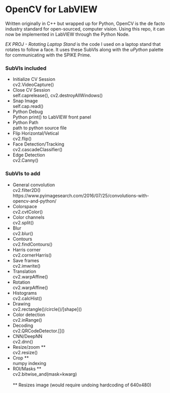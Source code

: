 # OpenCV for LabVIEW
Written originally in C++ but wrapped up for Python, OpenCV is the de facto industry standard for open-sourced, computer vision. Using this repo, it can now be implemented in LabVIEW through the Python Node.

*EX PROJ - Rotating Laptop Stand* is the code I used on a laptop stand that rotates to follow a face. It uses these SubVIs along with the *uPython* palette for communicating with the SPIKE Prime.

### SubVIs included
<ul>
  <li>Initialize CV Session<br />
    cv2.VideoCapture()</li>
  <li>Close CV Session<br />
    self.caprelease(), cv2.destroyAllWindows()</li>
  <li>Snap Image<br />
    self.cap.read()</li>
  <li>Python Debug<br />
    Python print() to LabVIEW front panel</li>
  <li>Python Path<br />
    path to python source file</li>
  <li>Flip Horizontal/Vetical<br />
    cv2.flip()</li>
  <li>Face Detection/Tracking<br />
    cv2.cascadeClassifier()</li>
  <li>Edge Detection<br />
    cv2.Canny()</li>
 </ul>

### SubVIs to add
<ul>
  <li>General convolution<br />
    cv2.filter2D()<br />
    https://www.pyimagesearch.com/2016/07/25/convolutions-with-opencv-and-python/</li>
  <li>Colorspace<br />
    cv2.cvtColor()</li>
  <li>Color channels<br />
    cv2.split()</li>
  <li>Blur<br />
    cv2.blur()</li>
  <li>Contours<br />
    cv2.findContours()</li>
  <li>Harris corner<br />
    cv2.cornerHarris()</li>
  <li>Save frames<br />
    cv2.imwrite()</li>
  <li>Translation<br />
    cv2.warpAffine()</li>
  <li>Rotation<br />
    cv2.warpAffine()</li>
  <li>Histograms<br />
    cv2.calcHist()</li>
  <li>Drawing<br />
    cv2.rectangle()/circle()/[shape]()</li>
  <li>Color detection<br />
    cv2.inRange()</li>
  <li>Decoding<br />
    cv2.QRCodeDetector.[]()</li>
  <li>CNN/DeepNN<br />
    cv2.dnn()</li>
  <li>Resize/zoom **<br />
    cv2.resize()</li>
  <li>Crop **<br />
    numpy indexing</li>
  <li>ROI/Masks **<br />
    cv2.bitwise_and(mask=kwarg)</li>
  <br />
  ** Resizes image (would require undoing hardcoding of 640x480)
</ul>

